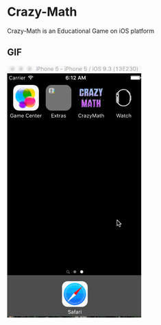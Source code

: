 # Crazy-Math
Crazy-Math is an Educational Game on iOS platform 

GIF 
----------------------------------- 
![SpecataularWB](https://github.com/SpectacularFigo/Crazy-Math/blob/master/CrazyMath.gif)
